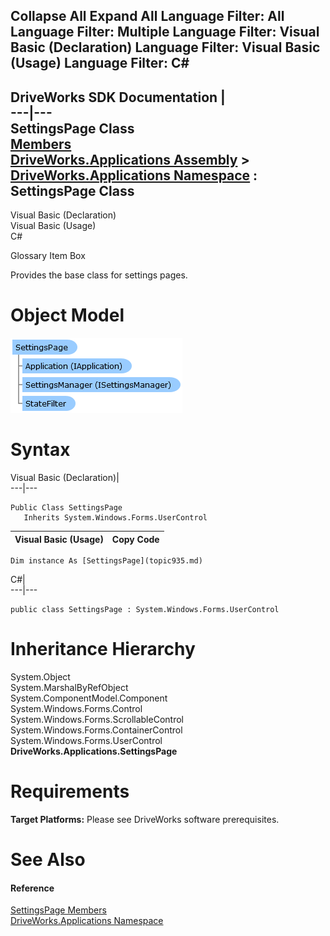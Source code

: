        

 Collapse All Expand All  Language Filter: All  Language Filter: Multiple  Language Filter: Visual Basic (Declaration) Language Filter: Visual Basic (Usage) Language Filter: C#  
---  
DriveWorks SDK Documentation  |   
---|---  
SettingsPage Class   
[Members](topic936.md)   
[DriveWorks.Applications Assembly](topic13.md) > [DriveWorks.Applications Namespace](topic16.md) : SettingsPage Class  
---  
  
Visual Basic (Declaration)    
Visual Basic (Usage)    
C# 

Glossary Item Box

Provides the base class for settings pages. 

# Object Model

![](dotnetdiagramimages/image30.png)

# Syntax

Visual Basic (Declaration)|   
---|---  
      
    
    Public Class SettingsPage 
       Inherits System.Windows.Forms.UserControl  
  
Visual Basic (Usage)| Copy Code  
---|---  
      
    
    Dim instance As [SettingsPage](topic935.md)  
  
C#|   
---|---  
      
    
    public class SettingsPage : System.Windows.Forms.UserControl   
  
# Inheritance Hierarchy

System.Object  
System.MarshalByRefObject  
System.ComponentModel.Component  
System.Windows.Forms.Control  
System.Windows.Forms.ScrollableControl  
System.Windows.Forms.ContainerControl  
System.Windows.Forms.UserControl  
**DriveWorks.Applications.SettingsPage**  


# Requirements

**Target Platforms:** Please see DriveWorks software prerequisites.

# See Also

#### Reference

[SettingsPage Members](topic936.md)   
[DriveWorks.Applications Namespace](topic16.md)



